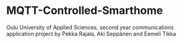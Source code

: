 # MQTT-Controlled-Smarthome
Oulu University of Applied Sciences, second year communications application project by Pekka Rajala, Aki Seppänen and Eemeli Tikka
